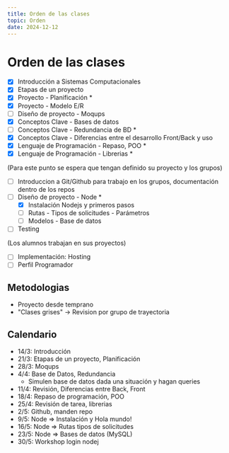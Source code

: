 ```yaml
---
title: Orden de las clases
topic: Orden
date: 2024-12-12
---
```


# Orden de las clases

- [x] Introducción a Sistemas Computacionales
- [x] Etapas de un proyecto
- [x] Proyecto - Planificación *
- [x] Proyecto - Modelo E/R
- [ ] Diseño de proyecto - Moqups
- [x] Conceptos Clave - Bases de datos
- [ ] Conceptos Clave - Redundancia de BD *
- [x] Conceptos Clave - Diferencias entre el desarrollo Front/Back y uso
- [x] Lenguaje de Programación - Repaso, POO * 
- [x] Lenguaje de Programación - Librerias *

(Para este punto se espera que tengan definido su proyecto y los grupos)

- [ ] Introduccion a Git/Github para trabajo en los grupos, documentación dentro de los repos
- [ ] Diseño de proyecto - Node * 
  - [x] Instalación Nodejs y primeros pasos
  - [ ] Rutas - Tipos de solicitudes - Parámetros
  - [ ] Modelos - Base de datos
- [ ] Testing

(Los alumnos trabajan en sus proyectos)

- [ ] Implementación: Hosting
- [ ] Perfil Programador

## Metodologias 
- Proyecto desde temprano
- "Clases grises" -> Revision por grupo de trayectoria

## Calendario
- 14/3: Introducción
- 21/3: Etapas de un proyecto, Planificación
- 28/3: Moqups
- 4/4: Base de Datos, Redundancia
  - Simulen base de datos dada una situación y hagan queries
- 11/4: Revisión, Diferencias entre Back, Front
- 18/4: Repaso de programación, POO
- 25/4: Revisión de tarea, librerias
- 2/5: Github, manden repo
- 9/5: Node => Instalación y Hola mundo!
- 16/5: Node => Rutas tipos de solicitudes
- 23/5: Node => Bases de datos (MySQL)
- 30/5: Workshop login nodej
